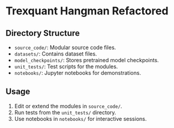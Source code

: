 # Trexquant Hangman Refactored


## Directory Structure
- `source_code/`: Modular source code files.
- `datasets/`: Contains dataset files.
- `model_checkpoints/`: Stores pretrained model checkpoints.
- `unit_tests/`: Test scripts for the modules.
- `notebooks/`: Jupyter notebooks for demonstrations.

## Usage
1. Edit or extend the modules in `source_code/`.
2. Run tests from the `unit_tests/` directory.
3. Use notebooks in `notebooks/` for interactive sessions.
